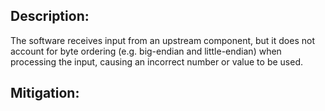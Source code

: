 ## Description:

The software receives input from an upstream component, but it does not account for byte ordering (e.g. big-endian and little-endian) when processing the input, causing an incorrect number or value to be used.



## Mitigation:
